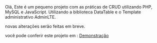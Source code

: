 Olá, 
Este é um pequeno projeto com as práticas de CRUD utilizando PHP, MySQL e JavaScript.
Utilizando a biblioteca DataTable e o Template administrativo AdminLTE.

novas alterações serão feitas em breve.

você pode conferir este projeto em : <a href="https://www.jessealves.com.br/crud" target="_blank">Demonstração</a>